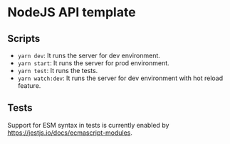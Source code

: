 # NodeJS API template

## Scripts

- `yarn dev`: It runs the server for dev environment.
- `yarn start`: It runs the server for prod environment.
- `yarn test`: It runs the tests.
- `yarn watch:dev`: It runs the server for dev environment with hot reload feature.


## Tests

Support for ESM syntax in tests is currently enabled by https://jestjs.io/docs/ecmascript-modules.